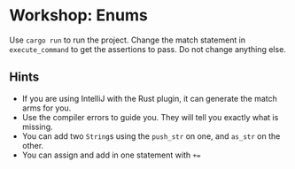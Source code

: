 # Workshop: Enums

Use `cargo run` to run the project. Change the match statement in `execute_command` to get the assertions to pass. Do not change anything else.

## Hints

* If you are using IntelliJ with the Rust plugin, it can generate the match arms for you.
* Use the compiler errors to guide you. They will tell you exactly what is missing.
* You can add two `String`s using the `push_str` on one, and `as_str` on the other.
* You can assign and add in one statement with `+=`
